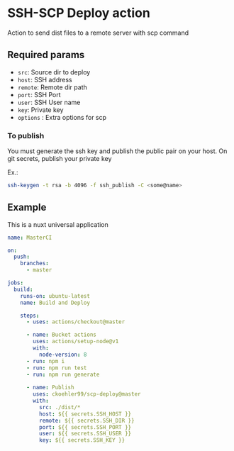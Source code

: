# SSH-SCP Deploy action

Action to send  dist files to a remote server with  scp command

## Required params

- `src`: Source dir to deploy
- `host`: SSH address
- `remote`: Remote dir path
- `port`: SSH Port
- `user`: SSH User name
- `key`: Private key
- `options` : Extra options for scp


### To publish

You must generate the ssh key and publish the public pair on your host. On git secrets, publish your private key

Ex.:

```bash
ssh-keygen -t rsa -b 4096 -f ssh_publish -C <some@name>
```

## Example

This is a nuxt universal application

```yml
name: MasterCI

on:
  push:
    branches:
      - master

jobs:
  build:
    runs-on: ubuntu-latest
    name: Build and Deploy

    steps:
      - uses: actions/checkout@master

      - name: Bucket actions
        uses: actions/setup-node@v1
        with:
          node-version: 8
      - run: npm i
      - run: npm run test
      - run: npm run generate
      
      - name: Publish
        uses: ckoehler99/scp-deploy@master
        with:
          src: ./dist/*
          host: ${{ secrets.SSH_HOST }}
          remote: ${{ secrets.SSH_DIR }}
          port: ${{ secrets.SSH_PORT }}
          user: ${{ secrets.SSH_USER }}
          key: ${{ secrets.SSH_KEY }}
```

